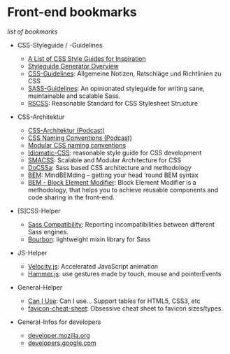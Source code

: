# Front-end bookmarks

*list of bookmarks*

+ CSS-Styleguide / -Guidelines
    + [A List of CSS Style Guides for Inspiration](http://sixrevisions.com/css/css-style-guides/)
    + [Styleguide Generator Overview](http://vinspee.me/style-guide-guide/)
    + [CSS-Guidelines](https://github.com/rnarian/CSS-Guidelines/blob/master/README.md): Allgemeine Notizen, Ratschläge und Richtlinien zu CSS
    + [SASS-Guidelines](http://sass-guidelin.es/): An opinionated styleguide for writing sane, maintainable and scalable Sass.
    + [RSCSS](https://github.com/rstacruz/rscss): Reasonable Standard for CSS Stylesheet Structure

+ CSS-Architektur
    + [CSS-Architektur (Podcast)](https://www.innoq.com/de/podcast/005-css-architektur/)
    + [CSS Naming Conventions (Podcast)](http://workingdraft.de/177/)
    + [Modular CSS naming conventions](http://thesassway.com/advanced/modular-css-naming-conventions)
    + [Idiomatic-CSS](https://github.com/necolas/idiomatic-css): reasonable style guide for CSS development
    + [SMACSS](http://smacss.com/): Scalable and Modular Architecture for CSS
    + [DoCSSa](http://docssa.info/): Sass based CSS architecture and methodology
    + [BEM](http://csswizardry.com/2013/01/mindbemding-getting-your-head-round-bem-syntax/): MindBEMding – getting your head ’round BEM syntax
    + [BEM - Block Element Modifier](http://getbem.com/): Block Element Modifier is a methodology, that helps you to achieve reusable components and code sharing in the front-end.

+ [S]CSS-Helper
    + [Sass Compatibility](https://sass-compatibility.github.io/): Reporting incompatibilities between different Sass engines.
    + [Bourbon](http://bourbon.io/): lightweight mixin library for Sass

+ JS-Helper
    + [Velocity.js](http://julian.com/research/velocity/): Accelerated JavaScript animation
    + [Hammer.js](http://hammerjs.github.io/getting-started/): use gestures made by touch, mouse and pointerEvents

+ General-Helper
    + [Can I Use](http://caniuse.com/): Can I use... Support tables for HTML5, CSS3, etc
    + [favicon-cheat-sheet](https://github.com/audreyr/favicon-cheat-sheet): Obsessive cheat sheet to favicon sizes/types.

+ General-Infos for developers
    + [developer.mozilla.org](https://developer.mozilla.org/de/)
    + [developers.google.com](https://developers.google.com/web/fundamentals/)
